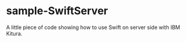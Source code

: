 # sample-SwiftServer
A little piece of code showing how to use Swift on server side with IBM Kitura.
